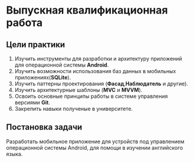 # Выпускная квалификационная работа


## Цели практики
1. Изучить инструменты для разработки и архитектуру приложений для операционной системы **Android**.
2. Изучить возможности использования баз данных в мобильных приложениях(**SQLite**).
3. Изучить паттерны проектирования (**Фасад**,**Наблюдатель** и другие).
4. Изучить архитектурные шаблоны (**MVC** и **MVVM**).
5. Освоить основные принципы работы в системе управления версиями **Git**.
5. Закрепить навыки полученые в университете.


## Постановка задачи
Разработать мобильное приложение для устройств под управлением операционной системы Android, для помощи в изучении английского языка.
